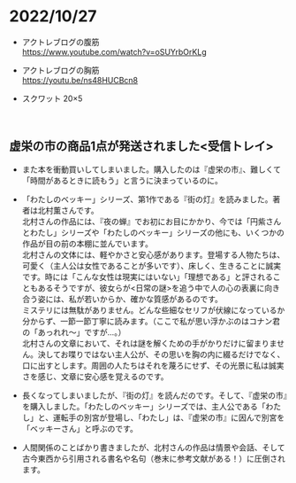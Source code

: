 # 2022/10/27
- アクトレブログの腹筋  
https://www.youtube.com/watch?v=oSUYrbOrKLg
 
- アクトレブログの胸筋  
 https://youtu.be/ns48HUCBcn8
  
- スクワット 20×5
  
<br>

## 虚栄の市の商品1点が発送されました<受信トレイ>
- また本を衝動買いしてしまいました。購入したのは『虚栄の市』、難しくて「時間があるときに読もう」と言うに決まっているのに。<br>
  
- 「わたしのベッキー」シリーズ、第1作である『街の灯』を読みました。著者は北村薫さんです。  
  北村さんの作品には、『夜の蝉』でお初にお目にかかり、今では「円紫さんとわたし」シリーズや「わたしのベッキー」シリーズの他にも、いくつかの作品が目の前の本棚に並んでいます。  
  北村さんの文体には、軽やかさと安心感があります。登場する人物たちは、可愛く（主人公は女性であることが多いです）、床しく、生きることに誠実です。時には「こんな女性は現実にはいない」「理想である」と評されることもあるそうですが、彼女らが<日常の謎>を追う中で人の心の表裏に向き合う姿には、私が若いからか、確かな質感があるのです。  
  ミステリには無駄がありません。どんな些細なセリフが伏線になっているか分からず、一節一節丁寧に読みます。（ここで私が思い浮かぶのはコナン君の「あっれれ～」ですが...。）  
  北村さんの文章において、それは謎を解くための手がかりだけに留まりません。決してお喋りではない主人公が、その思いを胸の内に綴るだけでなく、口に出すとします。周囲の人たちはそれを蔑ろにせず、その光景に私は誠実さを感じ、文章に安心感を覚えるのです。

- 長くなってしまいましたが、『街の灯』を読んだのです。そして、『虚栄の市』を購入しました。「わたしのベッキー」シリーズでは、主人公である「わたし」と、運転手の別宮が登場し、「わたし」は、『虚栄の市』に因んで別宮を「ベッキーさん」と呼ぶのです。  
  
- 人間関係のことばかり書きましたが、北村さんの作品は情景や会話、そして古今東西から引用される書名や名句（巻末に参考文献がある！）に圧倒されます。

  
